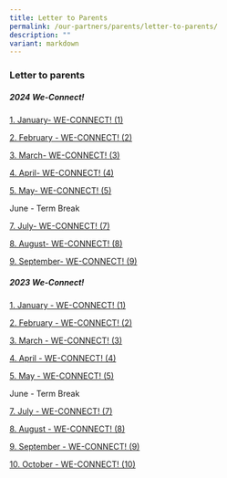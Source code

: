 ```yaml
---
title: Letter to Parents
permalink: /our-partners/parents/letter-to-parents/
description: ""
variant: markdown
---
```

### **Letter to parents**
##### **2024 We-Connect!**
[1. January- WE-CONNECT! (1)](/files/Letters%20to%20Parents/2024/2024_WE_CONNECT__1.pdf)

[2. February - WE-CONNECT! (2)](/files/WE_CONNECT___2_.pdf)

[3. March- WE-CONNECT! (3)](/files/WECONNECT___3__2024.pdf)

[4. April- WE-CONNECT! (4)](/files/WE_CONNECT___4__2024.pdf)

[5. May- WE-CONNECT! (5)](/files/WE_CONNECT___5__2024.pdf) 

June - Term Break <br>

[7. July- WE-CONNECT! (7)](/files/WE_CONNECT___7__2024.pdf)

[8. August- WE-CONNECT! (8)](/files/WE_CONNECT___8__2024.pdf)

[9. September- WE-CONNECT! (9)](/files/We_Connect___9__2024.pdf)



##### **2023 We-Connect!**
[1. January - WE-CONNECT! (1)](/files/Letters%20to%20Parents/2023/WE-CONNECT%201_final.pdf)

[2. February - WE-CONNECT! (2)](/files/Letters%20to%20Parents/2023/2023%20WE-CONNECT%202.pdf)

[3. March - WE-CONNECT! (3)](/files/Letters%20to%20Parents/2023/WECONNECT%203%202023_%20final.pdf)

[4. April - WE-CONNECT! (4)](/files/we-connect!%20(4)_%20final.pdf)

[5. May - WE-CONNECT! (5)](/files/we_connect!%20(5)_%202023.pdf)

June - Term Break <br>

[7. July - WE-CONNECT! (7)](/files/we-connect!%20(7)%202023_staff.pdf)

[8. August - WE-CONNECT! (8)](/files/WE-CONNECT!%20(8)%202023_Final%20(4).pdf)

[9. September - WE-CONNECT! (9)](/files/we-connect%20(9)%202023%20(002).pdf)

[10. October - WE-CONNECT! (10)](/files/we-connect%20(10)%202023%20final%20copy%20(2).pdf)